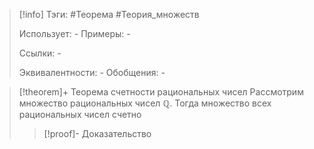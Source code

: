 > [!info]
> Тэги: #Теорема #Теория_множеств 
> 
> Использует: *-*
> Примеры: *-*
> 
> Ссылки: *-*
> 
> Эквивалентности: *-*
> Обобщения: *-*

> [!theorem]+ Теорема счетности рациональных чисел
> Рассмотрим множество рациональных чисел $\mathbb{Q}$. Тогда множество всех рациональных чисел счетно
> 
> > [!proof]- Доказательство
> > 
> 